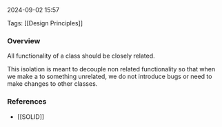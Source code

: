 
2024-09-02 15:57

Tags: [[Design Principles]]

### Overview
All functionality of a class should be closely related.

This isolation is meant to decouple non related functionality so that when we make a to something unrelated, we do not introduce bugs or need to make changes to other classes.

### References
- [[SOLID]]

